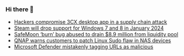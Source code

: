### Hi there 👋

<!--START_SECTION:feed-->
* [Hackers compromise 3CX desktop app in a supply chain attack](https://www.bleepingcomputer.com/news/security/hackers-compromise-3cx-desktop-app-in-a-supply-chain-attack/)
* [Steam will drop support for Windows 7 and 8 in January 2024](https://www.bleepingcomputer.com/news/software/steam-will-drop-support-for-windows-7-and-8-in-january-2024/)
* [SafeMoon ‘burn’ bug abused to drain $8.9 million from liquidity pool](https://www.bleepingcomputer.com/news/cryptocurrency/safemoon-burn-bug-abused-to-drain-89-million-from-liquidity-pool/)
* [QNAP warns customers to patch Linux Sudo flaw in NAS devices](https://www.bleepingcomputer.com/news/security/qnap-warns-customers-to-patch-linux-sudo-flaw-in-nas-devices/)
* [Microsoft Defender mistakenly tagging URLs as malicious](https://www.bleepingcomputer.com/news/microsoft/microsoft-defender-mistakenly-tagging-urls-as-malicious/)
<!--END_SECTION:feed-->

<!--
**frankenk/frankenk** is a ✨ _special_ ✨ repository because its `README.md` (this file) appears on your GitHub profile.

Here are some ideas to get you started:

- 🔭 I’m currently working on ...
- 🌱 I’m currently learning ...
- 👯 I’m looking to collaborate on ...
- 🤔 I’m looking for help with ...
- 💬 Ask me about ...
- 📫 How to reach me: ...
- 😄 Pronouns: ...
- ⚡ Fun fact: ...
-->



